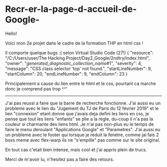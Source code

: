 # Recr-er-la-page-d-accueil-de-Google-

Hello!

Voici mon 2e projet dans le cadre de la formation THP en html css !

Il comporte quelque bugs :( selon Virtual Studio Code (27!)
{
	"resource": "/C:/Users/user/The Hacking Project/Day2_Google/2ndtry/index.html",
	"owner": "_generated_diagnostic_collection_name_#1",
	"severity": 4,
	"message": "CSS class selector 'top' not found.",
	"startLineNumber": 9,
	"startColumn": 20,
	"endLineNumber": 9,
	"endColumn": 23
}

Principalement a cause du lien entre le html et le css, pourtant ca marche donc je comprend pas trop ^^'

***

J'ai pas reussi a faire que la barre de recherche fonctionne.
J'ai aussi eu un probleme avec le lien du "Jugement du TJ de Paris du 12 février 2019" et le lien "connexion" etant donne que j'avais deja defini les liens <a> en css, je pense que tout les liens "enfants" se plie a la regle, du-coup il n'a pas la couleur si charmante des liens html.
Je n'ai pas non-plus eu le temps de faire le menu deroulant "Applications Google" et "Parametres".
J'ai aussi eu un probleme avec le footer qui lorsque je reduit la fenetre, comme jai fais 2 boxs meme avec flex-warp ils ne "s'empille" pas comme sur le site original.

En tout cas c'etait bien intense, mais cool et j'ai appris plein de trucs.

Merci de m'avoir lu, n'hesitez pas a faire des retours.
